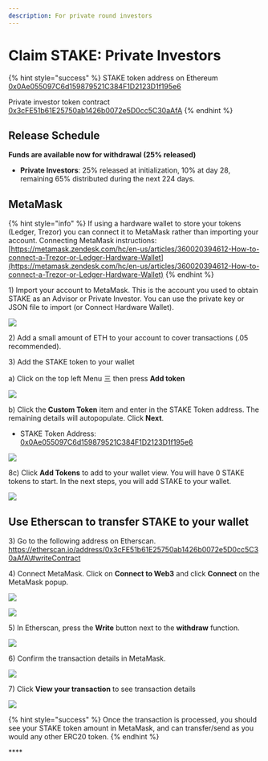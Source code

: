 ```yaml
---
description: For private round investors
---
```


# Claim STAKE: Private Investors



{% hint style="success" %}
STAKE token address on Ethereum [0x0Ae055097C6d159879521C384F1D2123D1f195e6](https://etherscan.io/token/0x0Ae055097C6d159879521C384F1D2123D1f195e6)

Private investor token contract  
[0x3cFE51b61E25750ab1426b0072e5D0cc5C30aAfA](https://etherscan.io/address/0x3cFE51b61E25750ab1426b0072e5D0cc5C30aAfA)
{% endhint %}

## Release Schedule

**Funds are available now for withdrawal \(25% released\)**

* **Private Investors**: 25% released at initialization, 10% at day 28, remaining 65% distributed during the next 224 days.

## MetaMask

{% hint style="info" %}
If using a hardware wallet to store your tokens \(Ledger, Trezor\) you can connect it to MetaMask rather than importing your account.  Connecting MetaMask instructions: [https://metamask.zendesk.com/hc/en-us/articles/360020394612-How-to-connect-a-Trezor-or-Ledger-Hardware-Wallet](https://metamask.zendesk.com/hc/en-us/articles/360020394612-How-to-connect-a-Trezor-or-Ledger-Hardware-Wallet)
{% endhint %}

1\) Import your account to MetaMask. This is the account you used to obtain STAKE as an Advisor or Private Investor. You can use the private key or JSON file to import \(or Connect Hardware Wallet\).

![](../../../.gitbook/assets/mm1.png)

2\) Add a small amount of ETH to your account to cover transactions \(.05 recommended\).

3\) Add the STAKE token to your wallet

a\) Click on the top left Menu 三  then press **Add token**

![](../../../.gitbook/assets/mm1%20%281%29.png)

b\)  Click the  **Custom Token** item and enter in the STAKE Token address. The remaining details will autopopulate. Click **Next**.  

* STAKE Token Address: [0x0Ae055097C6d159879521C384F1D2123D1f195e6](https://etherscan.io/token/0x0Ae055097C6d159879521C384F1D2123D1f195e6)

![](../../../.gitbook/assets/mm2.png)

8c\) Click **Add Tokens** to add to your wallet view. You will have 0 STAKE tokens to start. In the next steps, you will add STAKE to your wallet.

![](../../../.gitbook/assets/mm3.png)

## Use Etherscan to transfer STAKE to your wallet

3\) Go to the following address on Etherscan.  
[https://etherscan.io/address/0x3cFE51b61E25750ab1426b0072e5D0cc5C30aAfA\#writeContract ](https://etherscan.io/address/0x3cFE51b61E25750ab1426b0072e5D0cc5C30aAfA#writeContract%20) 

4\) Connect MetaMask. Click on **Connect to Web3** and click **Connect**  on the MetaMask popup. 

![](../../../.gitbook/assets/contract1%20%282%29.png)

![](../../../.gitbook/assets/connect-2.png)

5\) In Etherscan, press the **Write** button next to the **withdraw** function.

![](../../../.gitbook/assets/connect-3.png)

6\) Confirm the transaction details in MetaMask.

![](../../../.gitbook/assets/mm-confirm.png)

 

7\) Click **View your transaction** to see transaction details

![](../../../.gitbook/assets/connect-4.png)

{% hint style="success" %}
Once the transaction is processed, you should see your STAKE token amount in MetaMask, and can transfer/send as you would any other ERC20 token.
{% endhint %}



\*\*\*\*





